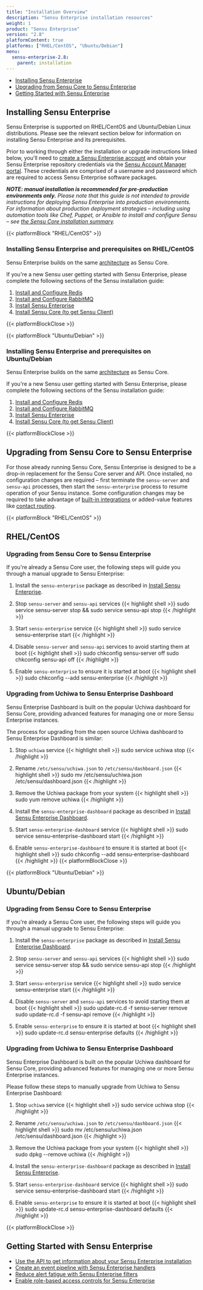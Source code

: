 ```yaml
---
title: "Installation Overview"
description: "Sensu Enterprise installation resources"
weight: 1
product: "Sensu Enterprise"
version: "2.8"
platformContent: true
platforms: ["RHEL/CentOS", "Ubuntu/Debian"]
menu:
  sensu-enterprise-2.8:
    parent: installation
---
```


- [Installing Sensu Enterprise](#installing-sensu-enterprise)
- [Upgrading from Sensu Core to Sensu Enterprise](#upgrading-from-sensu-core-to-sensu-enterprise)
- [Getting Started with Sensu Enterprise](#getting-started-with-sensu-enterprise)

## Installing Sensu Enterprise

Sensu Enterprise is supported on RHEL/CentOS and Ubuntu/Debian Linux
distributions. Please see the relevant section below for information
on installing Sensu Enterprise and its prerequisites.

Prior to working through either the installation or upgrade
instructions linked below, you'll need to [create a Sensu Enterprise account][6]
and obtain your Sensu Enterprise repository credentials via the [Sensu Account Manager
portal][1]. These credentials are comprised of
a username and password which are required to access Sensu Enterprise
software packages.

_**NOTE: manual installation is recommended for pre-production environments
only.** Please note that this guide is not intended to provide instructions for
deploying Sensu Enterprise into production environments. For information about
production deployment strategies &ndash; including using automation tools like
Chef, Puppet, or Ansible to install and configure Sensu &ndash; see
[the Sensu Core installation summary][2]._

{{< platformBlock "RHEL/CentOS" >}}
### Installing Sensu Enterprise and prerequisites on RHEL/CentOS

Sensu Enterprise builds on the same [architecture][3] as Sensu Core.

If you're a new Sensu user getting started with Sensu Enterprise,
please complete the following sections of the Sensu installation guide:

1. [Install and Configure Redis](/sensu-core/latest/installation/install-redis-on-rhel-centos)
2. [Install and Configure RabbitMQ](/sensu-core/latest/installation/install-rabbitmq-on-rhel-centos)
3. [Install Sensu Enterprise](/sensu-core/latest/platforms/sensu-on-rhel-centos/#sensu-enterprise)
4. [Install Sensu Core (to get Sensu Client)](/sensu-core/latest/platforms/sensu-on-rhel-centos/#sensu-core)

{{< platformBlockClose >}}

{{< platformBlock "Ubuntu/Debian" >}}
### Installing Sensu Enterprise and prerequisites on Ubuntu/Debian

Sensu Enterprise builds on the same [architecture][3] as Sensu Core.

If you're a new Sensu user getting started with Sensu Enterprise,
please complete the following sections of the Sensu installation guide:

1. [Install and Configure Redis](/sensu-core/latest/installation/install-redis-on-ubuntu-debian)
2. [Install and Configure RabbitMQ](/sensu-core/latest/installation/install-rabbitmq-on-ubuntu-debian)
3. [Install Sensu Enterprise](/sensu-core/latest/platforms/sensu-on-ubuntu-debian/#sensu-enterprise)
4. [Install Sensu Core (to get Sensu Client)](/sensu-core/latest/platforms/sensu-on-ubuntu-debian/#sensu-core)

{{< platformBlockClose >}}

## Upgrading from Sensu Core to Sensu Enterprise

For those already running Sensu Core, Sensu Enterprise is designed to be a
drop-in replacement for the Sensu Core server and API. Once installed,
no configuration changes are required – first terminate the
`sensu-server` and `sensu-api` processes, then start the `sensu-enterprise`
process to resume operation of your Sensu instance. Some configuration
changes may be required to take advantage of [built-in integrations][4]
or added-value features like [contact routing][5].

{{< platformBlock "RHEL/CentOS" >}}
## RHEL/CentOS
### Upgrading from Sensu Core to Sensu Enterprise

If you're already a Sensu Core user, the following steps will guide
you through a manual upgrade to Sensu Enterprise:

1. Install the `sensu-enterprise` package as described in [Install Sensu Enterprise](/sensu-core/latest/platforms/sensu-on-rhel-centos/#sensu-enterprise).

2. Stop `sensu-server` and `sensu-api` services
{{< highlight shell >}}
sudo service sensu-server stop && sudo service sensu-api stop
{{< /highlight >}}

3. Start `sensu-enterprise` service
{{< highlight shell >}}
sudo service sensu-enterprise start
{{< /highlight >}}

4. Disable `sensu-server` and `sensu-api` services to avoid starting
them at boot
{{< highlight shell >}}
sudo chkconfig sensu-server off
sudo chkconfig sensu-api off
{{< /highlight >}}

5. Enable `sensu-enterprise` to ensure it is started at boot
{{< highlight shell >}}
sudo chkconfig --add sensu-enterprise
{{< /highlight >}}

### Upgrading from Uchiwa to Sensu Enterprise Dashboard

Sensu Enterprise Dashboard is built on the popular Uchiwa dashboard
for Sensu Core, providing advanced features for managing one or more
Sensu Enterprise instances.

The process for upgrading from the open source Uchiwa dashboard to
Sensu Enterprise Dashboard is similar:

1. Stop `uchiwa` service
{{< highlight shell >}}
sudo service uchiwa stop
{{< /highlight >}}

2. Rename `/etc/sensu/uchiwa.json` to `/etc/sensu/dashboard.json`
{{< highlight shell >}}
sudo mv /etc/sensu/uchiwa.json /etc/sensu/dashboard.json
{{< /highlight >}}

3. Remove the Uchiwa package from your system
{{< highlight shell >}}
sudo yum remove uchiwa
{{< /highlight >}}

4. Install the `sensu-enterprise-dashboard` package as described in [Install Sensu Enterprise Dashboard](/sensu-core/latest/platforms/sensu-on-rhel-centos/#install-sensu-enterprise-dashboard-repository).

5. Start `sensu-enterprise-dashboard` service
{{< highlight shell >}}
sudo service sensu-enterprise-dashboard start
{{< /highlight >}}

6. Enable `sensu-enterprise-dashboard` to ensure it is started at boot
{{< highlight shell >}}
sudo chkconfig --add sensu-enterprise-dashboard
{{< /highlight >}}
{{< platformBlockClose >}}

{{< platformBlock "Ubuntu/Debian" >}}
## Ubuntu/Debian
### Upgrading from Sensu Core to Sensu Enterprise

If you're already a Sensu Core user, the following steps will guide
you through a manual upgrade to Sensu Enterprise:

1. Install the `sensu-enterprise` package as described in [Install Sensu Enterprise Dashboard](/sensu-core/latest/platforms/sensu-on-ubuntu-debian/#install-sensu-enterprise-dashboard-repository).
2. Stop `sensu-server` and `sensu-api` services
{{< highlight shell >}}
sudo service sensu-server stop && sudo service sensu-api stop
{{< /highlight >}}

3. Start `sensu-enterprise` service
{{< highlight shell >}}
sudo service sensu-enterprise start
{{< /highlight >}}

4. Disable `sensu-server` and `sensu-api` services to avoid starting
them at boot
{{< highlight shell >}}
sudo update-rc.d -f sensu-server remove
sudo update-rc.d -f sensu-api remove
{{< /highlight >}}

5. Enable `sensu-enterprise` to ensure it is started at boot
{{< highlight shell >}}
sudo update-rc.d sensu-enterprise defaults
{{< /highlight >}}

### Upgrading from Uchiwa to Sensu Enterprise Dashboard

Sensu Enterprise Dashboard is built on the popular Uchiwa dashboard
for Sensu Core, providing advanced features for managing one or more
Sensu Enterprise instances.

Please follow these steps to manually upgrade from Uchiwa to Sensu
Enterprise Dashboard:

1. Stop `uchiwa` service
{{< highlight shell >}}
sudo service uchiwa stop
{{< /highlight >}}

2. Rename `/etc/sensu/uchiwa.json` to `/etc/sensu/dashboard.json`
{{< highlight shell >}}
sudo mv /etc/sensu/uchiwa.json /etc/sensu/dashboard.json
{{< /highlight >}}

3. Remove the Uchiwa package from your system
{{< highlight shell >}}
sudo dpkg --remove uchiwa
{{< /highlight >}}

4. Install the `sensu-enterprise-dashboard` package as described in [Install Sensu Enterprise](/sensu-core/latest/platforms/sensu-on-ubuntu-debian/#sensu-enterprise).

5. Start `sensu-enterprise-dashboard` service
{{< highlight shell >}}
sudo service sensu-enterprise-dashboard start
{{< /highlight >}}

6. Enable `sensu-enterprise` to ensure it is started at boot
{{< highlight shell >}}
sudo update-rc.d sensu-enterprise-dashboard defaults
{{< /highlight >}}

{{< platformBlockClose >}}

## Getting Started with Sensu Enterprise

- [Use the API to get information about your Sensu Enterprise installation][7]
- [Create an event pipeline with Sensu Enterprise handlers][4]
- [Reduce alert fatigue with Sensu Enterprise filters][8]
- [Enable role-based access controls for Sensu Enterprise][9]

[1]: https://account.sensu.io/
[2]: /sensu-core/latest/installation/summary
[3]: /sensu-core/latest/overview/architecture
[4]: ../../built-in-handlers#list-of-built-in-handlers
[5]: ../../contact-routing
[6]: https://account.sensu.io/users/sign_up?plan=platinum
[7]: /sensu-core/latest/api/health-and-info/#health-get
[8]: ../../built-in-filters/
[9]: /sensu-enterprise-dashboard/latest/rbac/overview
